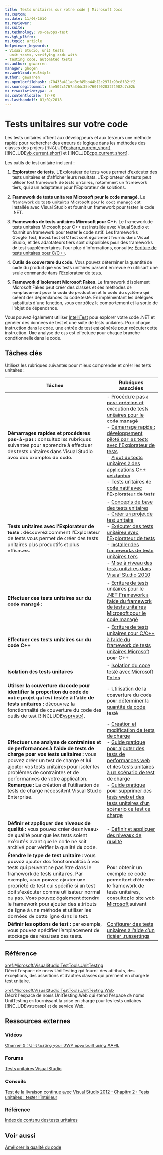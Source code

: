 ```yaml
---
title: Tests unitaires sur votre code | Microsoft Docs
ms.custom: 
ms.date: 11/04/2016
ms.reviewer: 
ms.suite: 
ms.technology: vs-devops-test
ms.tgt_pltfrm: 
ms.topic: article
helpviewer_keywords:
- Visual Studio, unit tests
- unit tests, verifying code with
- testing code, automated tests
ms.author: gewarren
manager: ghogen
ms.workload: multiple
author: gewarren
ms.openlocfilehash: a70433a811ad8cf45bb44b12c2971c90c8f82ff2
ms.sourcegitcommit: 7ae502c5767a34dc35e760ff02032f4902c7c02b
ms.translationtype: HT
ms.contentlocale: fr-FR
ms.lasthandoff: 01/09/2018
---
```

# <a name="unit-test-your-code"></a>Tests unitaires sur votre code
Les tests unitaires offrent aux développeurs et aux testeurs une méthode rapide pour rechercher des erreurs de logique dans les méthodes des classes des projets [!INCLUDE[csharp_current_short](../misc/includes/csharp_current_short_md.md)], [!INCLUDE[vb_current_short](../debugger/includes/vb_current_short_md.md)] et [!INCLUDE[cpp_current_short](../misc/includes/cpp_current_short_md.md)].  
  
 Les outils de test unitaire incluent :  
  
1.  **Explorateur de tests.** L'Explorateur de tests vous permet d'exécuter des tests unitaires et d'afficher leurs résultats. L'Explorateur de tests peut utiliser tout framework de tests unitaires, notamment un framework tiers, qui a un adaptateur pour l'Explorateur de solutions.  
  
2.  **Framework de tests unitaires Microsoft pour le code managé.** Le framework de tests unitaires Microsoft pour le code managé est installée avec Visual Studio et fournit un framework pour tester le code .NET.  
  
3.  **Frameworks de tests unitaires Microsoft pour C++.** Le framework de tests unitaires Microsoft pour C++ est installée avec Visual Studio et fournit un framework pour tester le code natif.  Les frameworks Google Test, Boost.Test et CTest sont également fournis dans Visual Studio, et des adaptateurs tiers sont disponibles pour des frameworks de test supplémentaires. Pour plus d’informations, consultez [Écriture de tests unitaires pour C/C++](writing-unit-tests-for-c-cpp.md). 
  
4.  **Outils de couverture du code.** Vous pouvez déterminer la quantité de code du produit que vos tests unitaires passent en revue en utilisant une seule commande dans l'Explorateur de tests.  
  
5.  **Framework d’isolement Microsoft Fakes.** Le framework d'isolement Microsoft Fakes peut créer des classes et des méthodes de remplacement pour le code de production et le code du système qui créent des dépendances du code testé. En implémentant les délégués substituts d'une fonction, vous contrôlez le comportement et la sortie de l'objet de dépendance.  
  
 Vous pouvez également utiliser [IntelliTest](../test/generate-unit-tests-for-your-code-with-intellitest.md) pour explorer votre code .NET et générer des données de test et une suite de tests unitaires. Pour chaque instruction dans le code, une entrée de test est générée pour exécuter cette instruction. Une analyse de cas est effectuée pour chaque branche conditionnelle dans le code.  
  
## <a name="key-tasks"></a>Tâches clés  
 Utilisez les rubriques suivantes pour mieux comprendre et créer les tests unitaires :  
  
|Tâches|Rubriques associées|  
|-----------|-----------------------|  
|**Démarrages rapides et procédures pas-à-pas :** consultez les rubriques suivantes pour apprendre à effectuer des tests unitaires dans Visual Studio avec des exemples de code.|-   [Procédure pas à pas : création et exécution de tests unitaires pour le code managé](../test/walkthrough-creating-and-running-unit-tests-for-managed-code.md)<br />-   [Démarrage rapide : développement piloté par les tests avec l’Explorateur de tests](../test/quick-start-test-driven-development-with-test-explorer.md)<br />-   [Ajout de tests unitaires à des applications C++ existantes](../test/unit-testing-existing-cpp-applications-with-test-explorer.md)<br />-   [Tests unitaires de code natif avec l’Explorateur de tests](http://msdn.microsoft.com/en-us/8a09d6d8-3613-49d8-9ffe-11375ac4736c)|  
|**Tests unitaires avec l’Explorateur de tests :** découvrez comment l’Explorateur de tests vous permet de créer des tests unitaires plus productifs et plus efficaces.|-   [Concepts de base des tests unitaires](../test/unit-test-basics.md)<br />-   [Créer un projet de test unitaire](../test/create-a-unit-test-project.md)<br />-   [Exécuter des tests unitaires avec l’Explorateur de tests](../test/run-unit-tests-with-test-explorer.md)<br />-   [Installer des frameworks de tests unitaires tiers](../test/install-third-party-unit-test-frameworks.md)<br />-   [Mise à niveau des tests unitaires dans Visual Studio 2010](http://msdn.microsoft.com/en-us/9bb75856-f68a-4de2-a084-b08a947a1172)|  
|**Effectuer des tests unitaires sur du code managé :**|-   [Écriture de tests unitaires pour le .NET Framework à l’aide du framework de tests unitaires Microsoft pour le code managé](../test/writing-unit-tests-for-the-dotnet-framework-with-the-microsoft-unit-test-framework-for-managed-code.md)|  
|**Effectuer des tests unitaires sur du code C++**|-   [Écriture de tests unitaires pour C/C++ à l’aide du framework de tests unitaires Microsoft pour C++](../test/writing-unit-tests-for-c-cpp-with-the-microsoft-unit-testing-framework-for-cpp.md)|  
|**Isolation des tests unitaires**|-   [Isolation du code testé avec Microsoft Fakes](../test/isolating-code-under-test-with-microsoft-fakes.md)|  
|**Utiliser la couverture du code pour identifier la proportion du code de votre projet qui est testée à l’aide de tests unitaires :** découvrez la fonctionnalité de couverture du code des outils de test [!INCLUDE[vsprvsts](../code-quality/includes/vsprvsts_md.md)].|-   [Utilisation de la couverture du code pour déterminer la quantité de code testé](../test/using-code-coverage-to-determine-how-much-code-is-being-tested.md)|  
|**Effectuer une analyse de contraintes et de performances à l’aide de tests de charge pour vos tests unitaires :** vous pouvez créer un test de charge et lui ajouter vos tests unitaires pour isoler les problèmes de contraintes et de performances de votre application. **Remarque :** La création et l’utilisation de tests de charge nécessitent Visual Studio Enterprise.|-   [Création et modification de tests de charge](http://msdn.microsoft.com/en-us/e2985d15-60a7-4177-93b4-f986c2936337)<br />-   [Guide pratique pour ajouter des tests de performances web et des tests unitaires à un scénario de test de charge](http://msdn.microsoft.com/en-us/03cc073e-9bdf-4530-ae46-504a51884594)<br />-   [Guide pratique pour supprimer des tests web et des tests unitaires d’un scénario de test de charge](http://msdn.microsoft.com/en-us/3d6128d2-82b0-42fc-bda2-23a8aa03be07)|  
|**Définir et appliquer des niveaux de qualité :** vous pouvez créer des niveaux de qualité pour que les tests soient exécutés avant que le code ne soit archivé pour vérifier la qualité du code.|-   [Définir et appliquer des niveaux de qualité](http://msdn.microsoft.com/Library/bdc5666e-6cf0-45b2-a0a1-133c3f61e852)|  
|**Étendre le type de test unitaire :** vous pouvez ajouter des fonctionnalités à vos tests qui peuvent ne pas être dans le framework de tests unitaires. Par exemple, vous pouvez ajouter une propriété de test qui spécifie si un test doit s'exécuter comme utilisateur normal ou pas. Vous pouvez également étendre le framework pour ajouter des attributs de ligne à une méthode et utiliser les données de cette ligne dans le test.|Pour obtenir un exemple de code permettant d’étendre le framework de tests unitaires, consultez le [site web Microsoft](http://go.microsoft.com/fwlink/?LinkId=185591) suivant.|  
|**Définir les options de test :** par exemple, vous pouvez spécifier l’emplacement de stockage des résultats des tests.|[Configurer des tests unitaires à l’aide d’un fichier .runsettings](../test/configure-unit-tests-by-using-a-dot-runsettings-file.md)|  
  
## <a name="reference"></a>Référence  
 <xref:Microsoft.VisualStudio.TestTools.UnitTesting>  
 Décrit l’espace de noms UnitTesting qui fournit des attributs, des exceptions, des assertions et d’autres classes qui prennent en charge le test unitaire.  
  
 <xref:Microsoft.VisualStudio.TestTools.UnitTesting.Web>  
 Décrit l'espace de noms UnitTesting.Web qui étend l'espace de noms UnitTesting en fournissant la prise en charge pour les tests unitaires [!INCLUDE[vstecasp](../code-quality/includes/vstecasp_md.md)] et de service Web.  
  
## <a name="external-resources"></a>Ressources externes  
  
### <a name="videos"></a>Vidéos  
 [Channel 9 : Unit testing your UWP apps built using XAML](http://go.microsoft.com/fwlink/?LinkId=226285)  
  
### <a name="forums"></a>Forums  
 [Tests unitaires Visual Studio](http://go.microsoft.com/fwlink/?LinkId=224477)  
  
### <a name="guidance"></a>Conseils  
 [Test de la livraison continue avec Visual Studio 2012 - Chapitre 2 : Tests unitaires : tester l’intérieur](http://go.microsoft.com/fwlink/?LinkID=255188)  
  
### <a name="reference"></a>Référence  
 [Index de contenu des tests unitaires](http://go.microsoft.com/fwlink/?LinkID=254719)  
  
## <a name="see-also"></a>Voir aussi

[Améliorer la qualité du code](/visualstudio/test/improve-code-quality)
